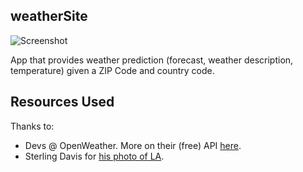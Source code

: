 ## weatherSite

![Screenshot](screenshot.png)

App that provides weather prediction (forecast, weather description, temperature) given a ZIP Code and country code. 

## Resources Used

Thanks to:
* Devs @ OpenWeather. More on their (free) API [here](https://openweathermap.org/api).
* Sterling Davis for [his photo of LA](https://unsplash.com/photos/4iXagiKXn3Y).
